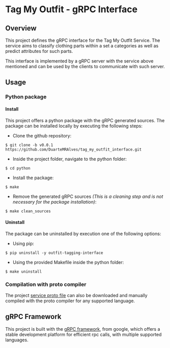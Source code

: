 # Tag My Outfit - gRPC Interface

## Overview

This project defines the gRPC interface for the Tag My Outfit Service. The service aims to classify clothing parts within a set a categories as well as predict attributes for such parts.

This interface is implemented by a gRPC server with the service above mentioned and can be used by the clients to communicate with such server.

## Usage

### Python package

#### Install

This project offers a python package with the gRPC generated sources. The package can be installed locally by executing the following steps:

 * Clone the github repository:

 ```
 $ git clone -b v0.0.1 https://github.com/DuarteMRAlves/tag_my_outfit_interface.git
 ```

 * Inside the project folder, navigate to the python folder:

 ```
 $ cd python
 ```

 * Install the package:

 ```
 $ make
 ```

 * Remove the generated gRPC sources *(This is a cleaning step and is not necessary for the package installation)*:

 ```
 $ make clean_sources
 ```

#### Uninstall

The package can be uninstalled by execution one of the following options:

 * Using pip:

 ```
 $ pip uninstall -y outfit-tagging-interface
 ```

 * Using the provided Makefile inside the python folder:

 ```
 $ make uninstall
 ```

### Compilation with proto compiler

The project [service proto file](proto/outfit_tagging/interface/service.proto) can also be downloaded and manually compiled with the proto compiler for any supported language.

## gRPC Framework

This project is built with the [gRPC framework](https://grpc.io), from google, which offers a stable development platform for efficient rpc calls, with multiple supported languages.

